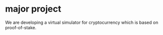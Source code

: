 # major project 
We are developing a virtual simulator for cryptocurrency which is based on proof-of-stake.
